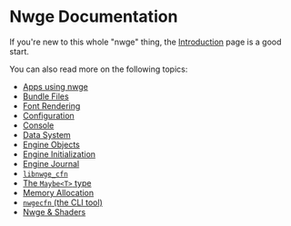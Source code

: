 # Nwge Documentation

If you're new to this whole "nwge" thing, the [Introduction](INTRO) page is a
good start.

You can also read more on the following topics:

* [Apps using nwge](APPS)
* [Bundle Files](BUNDLE)
* [Font Rendering](CFN)
* [Configuration](CONFIG)
* [Console](CONSOLE)
* [Data System](DATA)
* [Engine Objects](OBJECTS)
* [Engine Initialization](INIT)
* [Engine Journal](JOURNAL)
* [`libnwge_cfn`](libnwge_cfn)
* [The `Maybe<T>` type](MAYBE)
* [Memory Allocation](MEMORY)
* [`nwgecfn` (the CLI tool)](nwgecfn)
* [Nwge & Shaders](SHADER)
